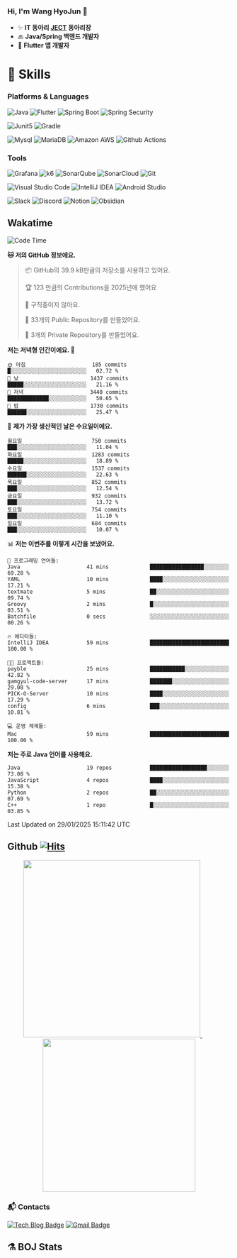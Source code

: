 ### Hi, I'm Wang HyoJun 👋
- ✨ **IT 동아리 [JECT](https://github.com/JECT-Study) 동아리장** </br>
- 🔙 **Java/Spring 백엔드 개발자** </br>
- 📲 **Flutter 앱 개발자** </br>

# 💪 Skills
### Platforms & Languages
![Java](https://img.shields.io/badge/Java-007396.svg?&style=for-the-badge&logo=Java&logoColor=white)
![Flutter](https://img.shields.io/badge/Flutter-02569B.svg?&style=for-the-badge&logo=flutter&logoColor=white)
![Spring Boot](https://img.shields.io/badge/springboot-6DB33F?style=for-the-badge&logo=springboot&logoColor=white)
![Spring Security](https://img.shields.io/badge/spring_security-6DB33F?style=for-the-badge&logo=springsecurity&logoColor=white)


![Junit5](https://img.shields.io/badge/Junit5-25A162?style=for-the-badge&logo=junit5&logoColor=white)
![Gradle](https://img.shields.io/badge/gradle-02303A?style=for-the-badge&logo=gradle&logoColor=white)

![Mysql](https://img.shields.io/badge/mysql-4479A1?style=for-the-badge&logo=mysql&logoColor=white)
![MariaDB](https://img.shields.io/badge/mariaDB-003545?style=for-the-badge&logo=mariaDB&logoColor=white)
![Amazon AWS](https://img.shields.io/badge/AWS-232F3E?style=for-the-badge&logo=amazonwebservices&logoColor=white)
![Github Actions](https://img.shields.io/badge/github_actions-2088FF?style=for-the-badge&logo=githubactions&logoColor=white)

### Tools
![Grafana](https://img.shields.io/badge/Grafana-F46800?style=for-the-badge&logo=grafana&logoColor=white)
![k6](https://img.shields.io/badge/k6-7D64FF?style=for-the-badge&logo=k6&logoColor=white)
![SonarQube](https://img.shields.io/badge/SonarQube-4E9BCD?style=for-the-badge&logo=sonarqube&logoColor=white)
![SonarCloud](https://img.shields.io/badge/SonarCloud-F3702A?style=for-the-badge&logo=sonarcloud&logoColor=white)
![Git](https://img.shields.io/badge/Git-F05032.svg?&style=for-the-badge&logo=Git&logoColor=white)

![Visual Studio Code](https://img.shields.io/badge/Visual%20Studio%20Code-007ACC.svg?&style=for-the-badge&logo=Visual%20Studio%20Code&logoColor=white)
![IntelliJ IDEA](https://img.shields.io/badge/IntelliJ%20IDEA-000000.svg?&style=for-the-badge&logo=IntelliJ%20IDEA&logoColor=white)
![Android Studio](https://img.shields.io/badge/Android_Studio-3DDC84?&style=for-the-badge&logo=androidstudio&logoColor=white)

![Slack](https://img.shields.io/badge/Slack-4A154B?style=for-the-badge&logo=slack&logoColor=white)
![Discord](https://img.shields.io/badge/Discord-5865F2?style=for-the-badge&logo=discord&logoColor=white)
![Notion](https://img.shields.io/badge/Notion-000000.svg?&style=for-the-badge&logo=Notion&logoColor=white)
![Obsidian](https://img.shields.io/badge/Obsidian-7C3AED.svg?&style=for-the-badge&logo=Obsidian&logoColor=white)
</br>

## Wakatime
<!--START_SECTION:waka-->
![Code Time](http://img.shields.io/badge/Code%20Time-428%20hrs%2047%20mins-blue)

**🐱 저의 GitHub 정보에요.** 

> 📦 GitHub의 39.9 kB만큼의 저장소를 사용하고 있어요. 
 > 
> 🏆 123 만큼의 Contributions을 2025년에 했어요
 > 
> 🚫 구직중이지 않아요.
 > 
> 📜 33개의 Public Repository를 만들었어요. 
 > 
> 🔑 3개의 Private Repository를 만들었어요. 
 > 
**저는 저녁형 인간이에요. 🦉** 

```text
🌞 아침                     185 commits         █░░░░░░░░░░░░░░░░░░░░░░░░   02.72 % 
🌆 낮　                     1437 commits        █████░░░░░░░░░░░░░░░░░░░░   21.16 % 
🌃 저녁                     3440 commits        █████████████░░░░░░░░░░░░   50.65 % 
🌙 밤　                     1730 commits        ██████░░░░░░░░░░░░░░░░░░░   25.47 % 
```
📅 **제가 가장 생산적인 날은 수요일이에요.** 

```text
월요일                      750 commits         ███░░░░░░░░░░░░░░░░░░░░░░   11.04 % 
화요일                      1283 commits        █████░░░░░░░░░░░░░░░░░░░░   18.89 % 
수요일                      1537 commits        ██████░░░░░░░░░░░░░░░░░░░   22.63 % 
목요일                      852 commits         ███░░░░░░░░░░░░░░░░░░░░░░   12.54 % 
금요일                      932 commits         ███░░░░░░░░░░░░░░░░░░░░░░   13.72 % 
토요일                      754 commits         ███░░░░░░░░░░░░░░░░░░░░░░   11.10 % 
일요일                      684 commits         ███░░░░░░░░░░░░░░░░░░░░░░   10.07 % 
```


📊 **저는 이번주를 이렇게 시간을 보냈어요.** 

```text
💬 프로그래밍 언어들: 
Java                     41 mins             █████████████████░░░░░░░░   69.28 % 
YAML                     10 mins             ████░░░░░░░░░░░░░░░░░░░░░   17.21 % 
textmate                 5 mins              ██░░░░░░░░░░░░░░░░░░░░░░░   09.74 % 
Groovy                   2 mins              █░░░░░░░░░░░░░░░░░░░░░░░░   03.51 % 
Batchfile                0 secs              ░░░░░░░░░░░░░░░░░░░░░░░░░   00.26 % 

🔥 에디터들: 
IntelliJ IDEA            59 mins             █████████████████████████   100.00 % 

🐱‍💻 프로젝트들: 
payble                   25 mins             ███████████░░░░░░░░░░░░░░   42.82 % 
gamgyul-code-server      17 mins             ███████░░░░░░░░░░░░░░░░░░   29.08 % 
PICK-O-Server            10 mins             ████░░░░░░░░░░░░░░░░░░░░░   17.29 % 
config                   6 mins              ███░░░░░░░░░░░░░░░░░░░░░░   10.81 % 

💻 운영 체제들: 
Mac                      59 mins             █████████████████████████   100.00 % 
```

**저는 주로 Java 언어를 사용해요.** 

```text
Java                     19 repos            ██████████████████░░░░░░░   73.08 % 
JavaScript               4 repos             ████░░░░░░░░░░░░░░░░░░░░░   15.38 % 
Python                   2 repos             ██░░░░░░░░░░░░░░░░░░░░░░░   07.69 % 
C++                      1 repo              █░░░░░░░░░░░░░░░░░░░░░░░░   03.85 % 
```




 Last Updated on 29/01/2025 15:11:42 UTC
<!--END_SECTION:waka-->

## Github [![Hits](https://hits.seeyoufarm.com/api/count/incr/badge.svg?url=https%3A%2F%2Fgithub.com%2Fgywns0417%2Fhit-counter&count_bg=%239AEB68&title_bg=%23B1D1F7&icon=&icon_color=%23E7E7E7&title=hits&edge_flat=false)](https://hits.seeyoufarm.com)

<p align="center">
  <a href="https://github.com/gywns0417">
    <img src="https://github-readme-stats.vercel.app/api?username=gywns0417&show_icons=true&theme=catppuccin_latte" width="400" style="max-width:100%;" />
  </a>
  &nbsp;
  &nbsp;
  &nbsp;
  &nbsp;
  <a href="https://github.com/gywns0417">
    <img src="https://github-readme-stats.vercel.app/api/top-langs/?username=gywns0417&layout=compact&show_icons=true&show_owner=true&theme=nord" width="345" style="max-width:100%;"/>
  </a>
</p>


### :mailbox_with_mail: Contacts
[![Tech Blog Badge](http://img.shields.io/badge/-Tech%20blog-black?style=flat-square&logo=github&link=https://king-dev.tistory.com/)](https://king.tistory.com/)
[![Gmail Badge](https://img.shields.io/badge/Gmail-d14836?style=flat-square&logo=Gmail&logoColor=white&link=mailto:gywns0417@gmail.com)](mailto:gywns0417@gmail.com)

## ⚗️ BOJ Stats

<!--[![Solved.ac Profile](http://mazassumnida.wtf/api/v2/generate_badge?boj=gywns0417)](https://solved.ac/gywns0417/)

